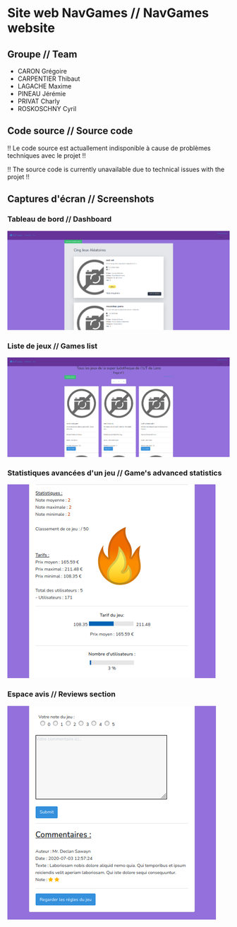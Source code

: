 # Site web NavGames // NavGames website

## Groupe // Team
* CARON Grégoire
* CARPENTIER Thibaut
* LAGACHE Maxime
* PINEAU Jérémie
* PRIVAT Charly
* ROSKOSCHNY Cyril

## Code source // Source code
!! Le code source est actuallement indisponible à cause de problèmes techniques avec le projet !!

!! The source code is currently unavailable due to technical issues with the projet !!

## Captures d'écran // Screenshots

### Tableau de bord // Dashboard
![Dashboard](https://github.com/CyrilRos/NavGames/blob/main/screenshots/dashboard.png)

### Liste de jeux // Games list
![Games list](https://github.com/CyrilRos/NavGames/blob/main/screenshots/gamelist.png)

### Statistiques avancées d'un jeu // Game's advanced statistics
![Game's advanced statistics](https://github.com/CyrilRos/NavGames/blob/main/screenshots/statistics.png)

### Espace avis // Reviews section
![Reviews section](https://github.com/CyrilRos/NavGames/blob/main/screenshots/reviews.png)
